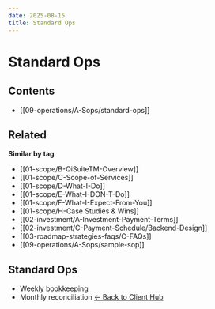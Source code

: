 ```yaml
---
date: 2025-08-15
title: Standard Ops
---
```

# Standard Ops

<!-- AUTO-TOC:START -->

## Contents
- [[09-operations/A-Sops/standard-ops]]

<!-- AUTO-TOC:END -->


<!-- RELATED:START -->

## Related
**Similar by tag**
- [[01-scope/B-QiSuiteTM-Overview]]
- [[01-scope/C-Scope-of-Services]]
- [[01-scope/D-What-I-Do]]
- [[01-scope/E-What-I-DON-T-Do]]
- [[01-scope/F-What-I-Expect-From-You]]
- [[01-scope/H-Case Studies & Wins]]
- [[02-investment/A-Investment-Payment-Terms]]
- [[02-investment/C-Payment-Schedule/Backend-Design]]
- [[03-roadmap-strategies-faqs/C-FAQs]]
- [[09-operations/A-Sops/sample-sop]]

<!-- RELATED:END -->




































## Standard Ops
- Weekly bookkeeping
- Monthly reconciliation
[← Back to Client Hub](https://www.builtbyrays.com/Client-Vault/portal)
